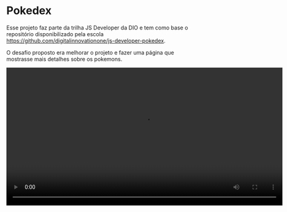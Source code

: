 #  Pokedex


 Esse projeto faz parte da trilha JS Developer da DIO e tem como base o repositório disponibilizado pela escola https://github.com/digitalinnovationone/js-developer-pokedex.


O desafio proposto era melhorar o projeto e fazer uma página que mostrasse mais detalhes sobre os pokemons.

<video src = "https://youtu.be/vefN18s4TUo" width= 720>
